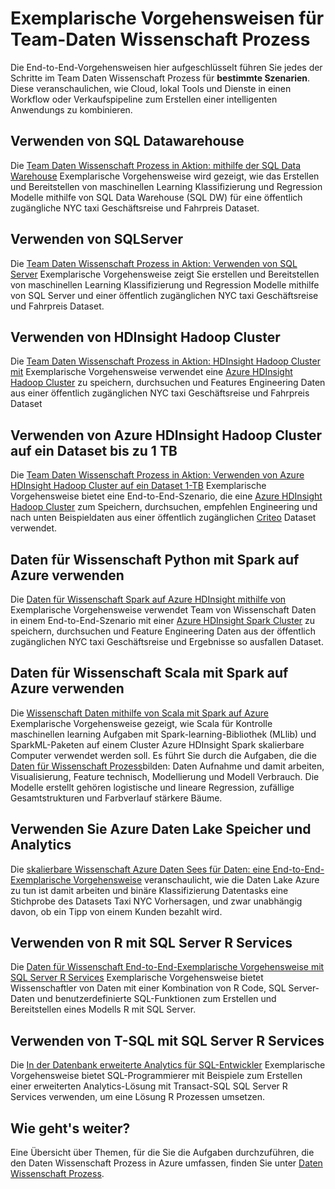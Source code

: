<properties 
    pageTitle="Teamwebsite Daten Wissenschaft Exemplarische Vorgehensweisen | Microsoft Azure" 
    description="Exemplarische Vorgehensweisen zeigen, wie Cloud und lokal Tools und Dienste in einen Workflow oder Verkaufspipeline zum Erstellen einer intelligenten Anwendungs zu kombinieren." 
    services="machine-learning" 
    documentationCenter="" 
    authors="bradsev"
    manager="jhubbard" 
    editor="cgronlun" />

<tags 
    ms.service="machine-learning" 
    ms.workload="data-services" 
    ms.tgt_pltfrm="na" 
    ms.devlang="na" 
    ms.topic="article" 
    ms.date="10/07/2016" 
    ms.author="bradsev" /> 


# <a name="team-data-science-process-walkthroughs"></a>Exemplarische Vorgehensweisen für Team-Daten Wissenschaft Prozess

Die End-to-End-Vorgehensweisen hier aufgeschlüsselt führen Sie jedes der Schritte im Team Daten Wissenschaft Prozess für **bestimmte Szenarien**. Diese veranschaulichen, wie Cloud, lokal Tools und Dienste in einen Workflow oder Verkaufspipeline zum Erstellen einer intelligenten Anwendungs zu kombinieren.

## <a name="use-sql-data-warehouse"></a>Verwenden von SQL Datawarehouse
Die [Team Daten Wissenschaft Prozess in Aktion: mithilfe der SQL Data Warehouse](machine-learning-data-science-process-sqldw-walkthrough.md) Exemplarische Vorgehensweise wird gezeigt, wie das Erstellen und Bereitstellen von maschinellen Learning Klassifizierung und Regression Modelle mithilfe von SQL Data Warehouse (SQL DW) für eine öffentlich zugängliche NYC taxi Geschäftsreise und Fahrpreis Dataset.

## <a name="use-sql-server"></a>Verwenden von SQLServer
Die [Team Daten Wissenschaft Prozess in Aktion: Verwenden von SQL Server](machine-learning-data-science-process-sql-walkthrough.md) Exemplarische Vorgehensweise zeigt Sie erstellen und Bereitstellen von maschinellen Learning Klassifizierung und Regression Modelle mithilfe von SQL Server und einer öffentlich zugänglichen NYC taxi Geschäftsreise und Fahrpreis Dataset.


## <a name="use-hdinsight-hadoop-clusters"></a>Verwenden von HDInsight Hadoop Cluster
Die [Team Daten Wissenschaft Prozess in Aktion: HDInsight Hadoop Cluster mit](machine-learning-data-science-process-hive-walkthrough.md) Exemplarische Vorgehensweise verwendet eine [Azure HDInsight Hadoop Cluster](https://azure.microsoft.com/services/hdinsight/) zu speichern, durchsuchen und Features Engineering Daten aus einer öffentlich zugänglichen NYC taxi Geschäftsreise und Fahrpreis Dataset


## <a name="use-azure-hdinsight-hadoop-clusters-on-a-1-tb-dataset"></a>Verwenden von Azure HDInsight Hadoop Cluster auf ein Dataset bis zu 1 TB
Die [Team Daten Wissenschaft Prozess in Aktion: Verwenden von Azure HDInsight Hadoop Cluster auf ein Dataset 1-TB](machine-learning-data-science-process-hive-criteo-walkthrough.md) Exemplarische Vorgehensweise bietet eine End-to-End-Szenario, die eine [Azure HDInsight Hadoop Cluster](https://azure.microsoft.com/services/hdinsight/) zum Speichern, durchsuchen, empfehlen Engineering und nach unten Beispieldaten aus einer öffentlich zugänglichen [Criteo](http://labs.criteo.com/downloads/download-terabyte-click-logs/) Dataset verwendet.


## <a name="data-science-using-python-with-spark-on-azure"></a>Daten für Wissenschaft Python mit Spark auf Azure verwenden
Die [Daten für Wissenschaft Spark auf Azure HDInsight mithilfe von](machine-learning-data-science-spark-overview.md) Exemplarische Vorgehensweise verwendet Team von Wissenschaft Daten in einem End-to-End-Szenario mit einer [Azure HDInsight Spark Cluster](https://azure.microsoft.com/services/hdinsight/) zu speichern, durchsuchen und Feature Engineering Daten aus der öffentlich zugänglichen NYC taxi Geschäftsreise und Ergebnisse so ausfallen Dataset. 

## <a name="data-science-using-scala-with-spark-on-azure"></a>Daten für Wissenschaft Scala mit Spark auf Azure verwenden
Die [Wissenschaft Daten mithilfe von Scala mit Spark auf Azure](machine-learning-data-science-process-scala-walkthrough.md) Exemplarische Vorgehensweise gezeigt, wie Scala für Kontrolle maschinellen learning Aufgaben mit Spark-learning-Bibliothek (MLlib) und SparkML-Paketen auf einem Cluster Azure HDInsight Spark skalierbare Computer verwendet werden soll. Es führt Sie durch die Aufgaben, die die [Daten für Wissenschaft Prozess](http://aka.ms/datascienceprocess)bilden: Daten Aufnahme und damit arbeiten, Visualisierung, Feature technisch, Modellierung und Modell Verbrauch. Die Modelle erstellt gehören logistische und lineare Regression, zufällige Gesamtstrukturen und Farbverlauf stärkere Bäume.


## <a name="use-azure-data-lake-storage-and-analytics"></a>Verwenden Sie Azure Daten Lake Speicher und Analytics
Die [skalierbare Wissenschaft Azure Daten Sees für Daten: eine End-to-End-Exemplarische Vorgehensweise](machine-learning-data-science-process-data-lake-walkthrough.md) veranschaulicht, wie die Daten Lake Azure zu tun ist damit arbeiten und binäre Klassifizierung Datentasks eine Stichprobe des Datasets Taxi NYC Vorhersagen, und zwar unabhängig davon, ob ein Tipp von einem Kunden bezahlt wird. 

## <a name="use-r-with-sql-server-r-services"></a>Verwenden von R mit SQL Server R Services
Die [Daten für Wissenschaft End-to-End-Exemplarische Vorgehensweise mit SQL Server R Services](https://msdn.microsoft.com/library/mt612857.aspx) Exemplarische Vorgehensweise bietet Wissenschaftler von Daten mit einer Kombination von R Code, SQL Server-Daten und benutzerdefinierte SQL-Funktionen zum Erstellen und Bereitstellen eines Modells R mit SQL Server.

## <a name="use-t-sql-with-sql-server-r-services"></a>Verwenden von T-SQL mit SQL Server R Services
Die [In der Datenbank erweiterte Analytics für SQL-Entwickler](https://msdn.microsoft.com/library/mt683480.aspx) Exemplarische Vorgehensweise bietet SQL-Programmierer mit Beispiele zum Erstellen einer erweiterten Analytics-Lösung mit Transact-SQL SQL Server R Services verwenden, um eine Lösung R Prozessen umsetzen.

## <a name="whats-next"></a>Wie geht's weiter?

Eine Übersicht über Themen, für die Sie die Aufgaben durchzuführen, die den Daten Wissenschaft Prozess in Azure umfassen, finden Sie unter [Daten Wissenschaft Prozess](http://aka.ms/datascienceprocess). 
